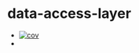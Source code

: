 # data-access-layer

<!-- README.md -->
+ [![cov](https://img.shields.io/badge/Code%20Coverage-91%25-success?style=flat)](https://img.shields.io/badge/Code%20Coverage-91%25-success?style=flat)
+ 
